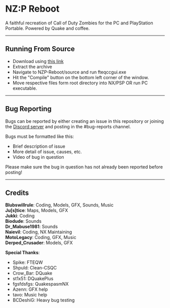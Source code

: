 # NZ:P Reboot
A faithful recreation of Call of Duty Zombies for the PC and PlayStation Portable. Powered by Quake and coffee.

<hr>

## Running From Source
* Download using [this link](https://github.com/thyjukki/NZP-Reboot/archive/nzp-1.0.zip)
* Extract the archive
* Navigate to NZP-Reboot/source and run fteqccgui.exe
* Hit the "Compile" button on the bottom left corner of the window.
* Move respective files form root directory into NX/PSP OR run PC executable.

<hr>

## Bug Reporting
Bugs can be reported by either creating an issue in this repository or joining the [Discord server](discord.gg/ChX7Fjr) and posting in the #bug-reports channel.

Bugs must be formatted like this:
* Brief description of issue
* More detail of issue, causes, etc.
* Video of bug in question

Please make sure the bug in question has not already been reported before posting!

<hr>

## Credits
__Blubswillrule__: Coding, Models, GFX, Sounds, Music
<br>
__Ju[s]tice__: Maps, Models, GFX
<br>
__Jukki__: Coding
<br>
__Biodude__: Sounds
<br>
__Dr_Mabuse1981__: Sounds
<br>
__Naievil__: Coding, NX Maintaining
<br>
__MotoLegacy__: Coding, GFX, Music
<br>
__Derped_Crusader__: Models, GFX



__Special Thanks__:
* Spike: FTEQW
* Shpuld: Clean-CSQC
* Crow_Bar: DQuake
* st1x51: DQuakePlus
* fgsfdsfgs: QuakespasmNX
* Azenn: GFX help
* tavo: Music help
* BCDeshiG: Heavy bug testing
